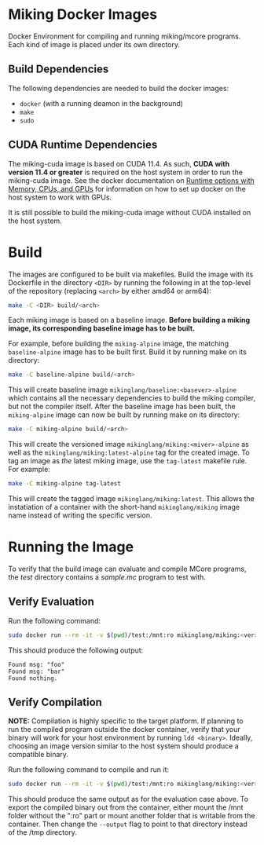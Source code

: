 # Miking Docker Images
Docker Environment for compiling and running miking/mcore programs. Each kind
of image is placed under its own directory.

## Build Dependencies

The following dependencies are needed to build the docker images:

* `docker` (with a running deamon in the background)
* `make`
* `sudo`

## CUDA Runtime Dependencies

The miking-cuda image is based on CUDA 11.4. As such, **CUDA with version 11.4
or greater** is required on the host system in order to run the miking-cuda
image. See the docker documentation on
[Runtime options with Memory, CPUs, and GPUs](https://docs.docker.com/config/containers/resource_constraints/#gpu)
for information on how to set up docker on the host system to work with GPUs.

It is still possible to build the miking-cuda image without CUDA installed on
the host system.

# Build

The images are configured to be built via makefiles. Build the image with its
Dockerfile in the directory `<DIR>` by running the following in at the
top-level of the repository (replacing `<arch>` by either amd64 or arm64):

```sh
make -C <DIR> build/<arch>
```

Each miking image is based on a baseline image. **Before building a miking
image, its corresponding baseline image has to be built.**

For example, before building the `miking-alpine` image, the matching
`baseline-alpine` image has to be built first. Build it by running make on its
directory:

```sh
make -C baseline-alpine build/<arch>
```

This will create baseline image `mikinglang/baseline:<basever>-alpine` which
contains all the necessary dependencies to build the miking compiler, but not
the compiler itself. After the baseline image has been built, the
`miking-alpine` image can now be built by running make on its directory:

```sh
make -C miking-alpine build/<arch>
```

This will create the versioned image `mikinglang/miking:<miver>-alpine` as well
as the `mikinglang/miking:latest-alpine` tag for the created image. To tag an
image as _the_ latest miking image, use the `tag-latest` makefile rule. For
example:

```sh
make -C miking-alpine tag-latest
```

This will create the tagged image `mikinglang/miking:latest`. This allows the
instatiation of a container with the short-hand `mikinglang/miking` image name
instead of writing the specific version.

# Running the Image

To verify that the build image can evaluate and compile MCore programs, the
_test_ directory contains a _sample.mc_ program to test with.

## Verify Evaluation

Run the following command:

```sh
sudo docker run --rm -it -v $(pwd)/test:/mnt:ro mikinglang/miking:<ver> mi eval /mnt/sample.mc
```

This should produce the following output:

```
Found msg: "foo"
Found msg: "bar"
Found nothing.
```

## Verify Compilation

**NOTE:** Compilation is highly specific to the target platform. If planning to
run the compiled program outside the docker container, verify that your binary
will work for your host environment by running `ldd <binary>`. Ideally,
choosing an image version similar to the host system should produce a
compatible binary.

Run the following command to compile and run it:

```sh
sudo docker run --rm -it -v $(pwd)/test:/mnt:ro mikinglang/miking:<ver> bash -c "mi compile /mnt/sample.mc --output /tmp/sample && /tmp/sample"
```

This should produce the same output as for the evaluation case above. To export
the compiled binary out from the container, either mount the /mnt folder
without the ":ro" part or mount another folder that is writable from the
container. Then change the `--output` flag to point to that directory instead
of the /tmp directory.
